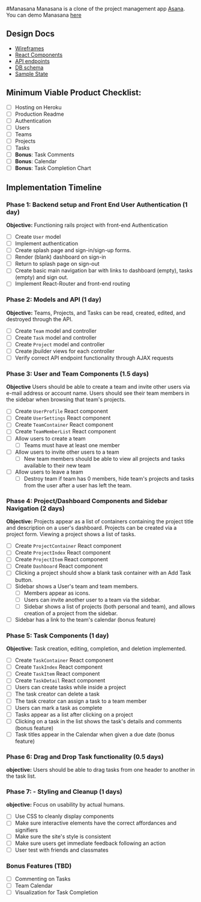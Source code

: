#Manasana
Manasana is a clone of the project management app [Asana](https://app.asana.com/). You can demo Manasana [here](https)

## Design Docs
* [Wireframes](./wireframes/)
* [React Components](./component-hierarchy.md)
* [API endpoints](./api-endpoints.md)
* [DB schema](./schema.md)
* [Sample State](./sample-state.md)

## Minimum Viable Product Checklist:
- [ ] Hosting on Heroku
- [ ] Production Readme
- [ ] Authentication
- [ ] Users
- [ ] Teams
- [ ] Projects
- [ ] Tasks
- [ ] **Bonus**: Task Comments
- [ ] **Bonus**: Calendar
- [ ] **Bonus**: Task Completion Chart

## Implementation Timeline

### Phase 1: Backend setup and Front End User Authentication (1 day)

**Objective:** Functioning rails project with front-end Authentication
- [ ] Create `User` model
- [ ] Implement authentication
- [ ] Create splash page and sign-in/sign-up forms.
- [ ] Render (blank) dashboard on sign-in
- [ ] Return to splash page on sign-out
- [ ] Create basic main navigation bar with links to dashboard (empty), tasks (empty) and sign out.
- [ ] Implement React-Router and front-end routing

### Phase 2: Models and API (1 day)

**Objective:** Teams, Projects, and Tasks can be read, created, edited, and destroyed through the API.
- [ ] Create `Team` model and controller
- [ ] Create `Task` model and controller
- [ ] Create `Project` model and controller
- [ ] Create jbuilder views for each controller
- [ ] Verify correct API endpoint functionality through AJAX requests

### Phase 3: User and Team Components (1.5 days)

**Objective** Users should be able to create a team and invite other users via e-mail address or account name. Users should see their team members in the sidebar when browsing that team's projects.
- [ ] Create `UserProfile` React component
- [ ] Create `UserSettings` React component
- [ ] Create `TeamContainer` React component
- [ ] Create `TeamMemberList` React component
- [ ] Allow users to create a team
  - [ ] Teams must have at least one member
- [ ] Allow users to invite other users to a team
  - [ ] New team members should be able to view all projects and tasks available to their new team
- [ ] Allow users to leave a team
  - [ ] Destroy team if team has 0 members, hide team's projects and tasks from the user after a user has left the team.

### Phase 4: Project/Dashboard Components and Sidebar Navigation (2 days)

**Objective:** Projects appear as a list of containers containing the project title and description on a user's dashboard. Projects can be created via a project form. Viewing a project shows a list of tasks.
- [ ] Create `ProjectContainer` React component
- [ ] Create `ProjectIndex` React component
- [ ] Create `ProjectItem` React component
- [ ] Create `Dashboard` React component
- [ ] Clicking a project should show a blank task container with an Add Task button.
- [ ] Sidebar shows a User's team and team members.
  - [ ] Members appear as icons.
  - [ ] Users can invite another user to a team via the sidebar.
  - [ ] Sidebar shows a list of projects (both personal and team), and allows creation of a project from the sidebar.
- [ ] Sidebar has a link to the team's calendar (bonus feature)

### Phase 5: Task Components (1 day)

**Objective:** Task creation, editing, completion, and deletion implemented.
- [ ] Create `TaskContainer` React component
- [ ] Create `TaskIndex` React component
- [ ] Create `TaskItem` React component
- [ ] Create `TaskDetail` React component
- [ ] Users can create tasks while inside a project
- [ ] The task creator can delete a task
- [ ] The task creator can assign a task to a team member
- [ ] Users can mark a task as complete
- [ ] Tasks appear as a list after clicking on a project
- [ ] Clicking on a task in the list shows the task's details and comments (bonus feature)
- [ ] Task titles appear in the Calendar when given a due date (bonus feature)

### Phase 6: Drag and Drop Task functionality (0.5 days)

**objective:** Users should be able to drag tasks from one header to another in the task list.

### Phase 7: - Styling and Cleanup (1 days)

**objective:** Focus on usability by actual humans.
- [ ] Use CSS to cleanly display components
- [ ] Make sure interactive elements have the correct affordances and signifiers
- [ ] Make sure the site's style is consistent
- [ ] Make sure users get immediate feedback following an action
- [ ] User test with friends and classmates

### Bonus Features (TBD)
- [ ] Commenting on Tasks
- [ ] Team Calendar
- [ ] Visualization for Task Completion
